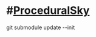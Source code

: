 #[ProceduralSky](https://github.com/podgorskiy/ProceduralSky)
============================================================================


git submodule update --init